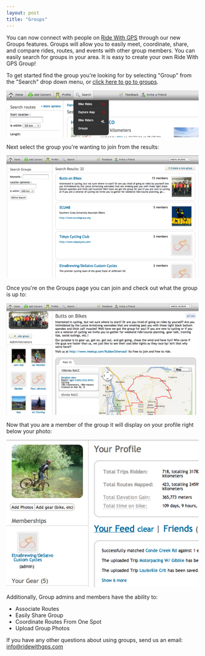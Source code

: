 ```yaml
---
layout: post
title: "Groups"
---
```


You can now connect with people on <a href="http://ridewithgps.com">Ride With GPS</a> through our new Groups features. Groups will allow you to easily meet, coordinate, share, and compare rides, routes, and events with other group members. You can easily search for groups in your area. It is easy to create your own Ride With GPS Group!

To get started find the group you're looking for by selecting "Group" from the "Search" drop down menu, or <a href="http://ridewithgps.com/groups">click here to go to groups</a>.


<img class="postimage" src="/images/group_search.jpg" alt="Group Search">

Next select the group you're wanting to join from the results:


<img class="postimage" src="/images/group_results.jpg" alt="Group Results">

Once you're on the Groups page you can join and check out what the group is up to:


<img class="postimage" src="/images/group_profile.jpg" alt="Group Profile Page">

Now that you are a member of the group it will display on your profile right below your photo:

<img class="postimage" src="/images/group_yourprofile.jpg" alt="Groups You Belong To">

Additionally, Group admins and members have the ability to:
- Associate Routes
- Easily Share Group
- Coordinate Routes From One Spot
- Upload Group Photos


If you have any other questions about using groups, send us an email: <a
href="mailto:info@ridewithgps.com">info@ridewithgps.com</a>
